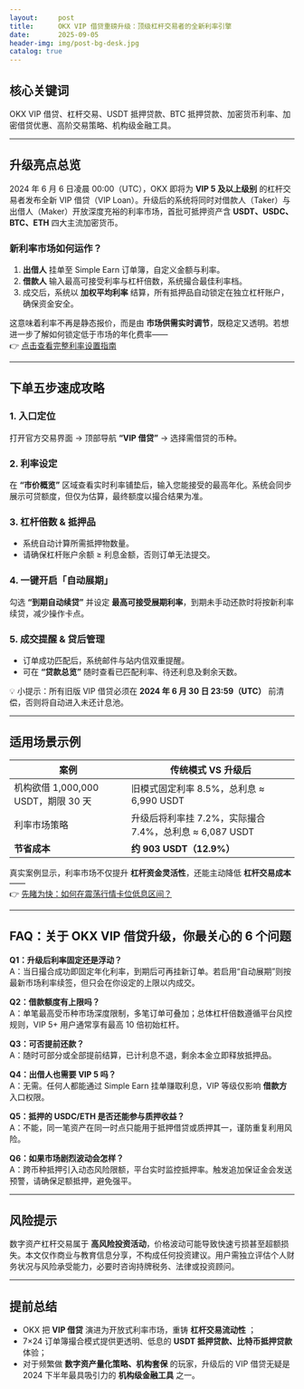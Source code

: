 ```yaml
---
layout:     post
title:      OKX VIP 借贷重磅升级：顶级杠杆交易者的全新利率引擎
date:       2025-09-05
header-img: img/post-bg-desk.jpg
catalog: true
---
```


## 核心关键词
OKX VIP 借贷、杠杆交易、USDT 抵押贷款、BTC 抵押贷款、加密货币利率、加密借贷优惠、高阶交易策略、机构级金融工具。

---

## 升级亮点总览

2024 年 6 月 6 日凌晨 00:00（UTC），OKX 即将为 **VIP 5 及以上级别** 的杠杆交易者发布全新 VIP 借贷（VIP Loan）。升级后的系统将同时对借款人（Taker）与出借人（Maker）开放深度充裕的利率市场，首批可抵押资产含 **USDT、USDC、BTC、ETH** 四大主流加密货币。

### 新利率市场如何运作？
1. **出借人** 挂单至 Simple Earn 订单簿，自定义金额与利率。
2. **借款人** 输入最高可接受利率与杠杆倍数，系统撮合最佳利率档。
3. 成交后，系统以 **加权平均利率** 结算，所有抵押品自动锁定在独立杠杆账户，确保资金安全。

这意味着利率不再是静态报价，而是由 **市场供需实时调节**，既稳定又透明。若想进一步了解如何锁定低于市场的年化费率——  
👉 [点击查看完整利率设置指南](https://okxdog.com/)  

---

## 下单五步速成攻略

### 1. 入口定位
打开官方交易界面 → 顶部导航 **“VIP 借贷”** → 选择需借贷的币种。

### 2. 利率设定
在 **“市价概览”** 区域查看实时利率铺垫后，输入您能接受的最高年化。系统会同步展示可贷额度，但仅为估算，最终额度以撮合结果为准。

### 3. 杠杆倍数 & 抵押品
- 系统自动计算所需抵押物数量。  
- 请确保杠杆账户余额 ≥ 利息金额，否则订单无法提交。

### 4. 一键开启「自动展期」
勾选 **“到期自动续贷”** 并设定 **最高可接受展期利率**，到期未手动还款时将按新利率续贷，减少操作卡点。

### 5. 成交提醒 & 贷后管理
- 订单成功匹配后，系统邮件与站内信双重提醒。  
- 可在 **“贷款总览”** 随时查看已匹配利率、待还利息及剩余天数。

💡 小提示：所有旧版 VIP 借贷必须在 **2024 年 6 月 30 日 23:59（UTC）** 前清偿，否则将自动进入未还计息池。

---

## 适用场景示例

| **案例** | **传统模式 VS 升级后** |
|---------|----------------------|
| 机构欲借 1,000,000 USDT，期限 30 天 | 旧模式固定利率 8.5%，总利息 ≈ 6,990 USDT
| 利率市场策略 | 升级后将利率挂 7.2%，实际撮合 7.4%，总利息 ≈ 6,087 USDT
| **节省成本** | **约 903 USDT（12.9%）**

真实案例显示，利率市场不仅提升 **杠杆资金灵活性**，还能主动降低 **杠杆交易成本**——  
👉 [先睹为快：如何在震荡行情卡位低息区间？](https://okxdog.com/)

---

## FAQ：关于 OKX VIP 借贷升级，你最关心的 6 个问题

**Q1：升级后利率固定还是浮动？**  
A：当日撮合成功即固定年化利率，到期后可再挂新订单。若启用“自动展期”则按最新市场利率续签，但只会在你设定的上限以内成交。

**Q2：借款额度有上限吗？**  
A：单笔最高受币种市场深度限制，多笔订单可叠加；总体杠杆倍数遵循平台风控规则，VIP 5+ 用户通常享有最高 10 倍初始杠杆。

**Q3：可否提前还款？**  
A：随时可部分或全部提前结算，已计利息不退，剩余本金立即释放抵押品。

**Q4：出借人也需要 VIP 5 吗？**  
A：无需。任何人都能通过 Simple Earn 挂单赚取利息，VIP 等级仅影响 **借款方** 入口权限。

**Q5：抵押的 USDC/ETH 是否还能参与质押收益？**  
A：不能，同一笔资产在同一时点只能用于抵押借贷或质押其一，谨防重复利用风险。

**Q6：如果市场剧烈波动会怎样？**  
A：跨币种抵押引入动态风险限额，平台实时监控抵押率。触发追加保证金会发送预警，请确保足额抵押，避免强平。

---

## 风险提示

数字资产杠杆交易属于 **高风险投资活动**，价格波动可能导致快速亏损甚至超额损失。本文仅作商业与教育信息分享，不构成任何投资建议。用户需独立评估个人财务状况与风险承受能力，必要时咨询持牌税务、法律或投资顾问。

---

## 提前总结

- OKX 把 **VIP 借贷** 演进为开放式利率市场，重铸 **杠杆交易流动性** ；  
- 7×24 订单簿撮合模式提供更透明、低息的 **USDT 抵押贷款、比特币抵押贷款** 体验；  
- 对于频繁做 **数字资产量化策略、机构套保** 的玩家，升级后的 VIP 借贷无疑是 2024 下半年最具吸引力的 **机构级金融工具** 之一。